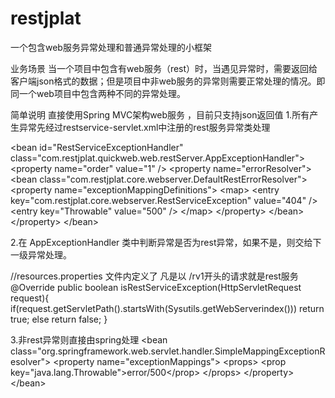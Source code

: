 restjplat
=========

一个包含web服务异常处理和普通异常处理的小框架

业务场景
当一个项目中包含有web服务（rest）时，当遇见异常时，需要返回给客户端json格式的数据；但是项目中非web服务的异常则需要正常处理的情况。即同一个web项目中包含两种不同的异常处理。</p>

简单说明
直接使用Spring MVC架构web服务 ，目前只支持json返回值
1.所有产生异常先经过restservice-servlet.xml中注册的rest服务异常类处理


&lt;bean id=&quot;RestServiceExceptionHandler&quot;
		class=&quot;com.restjplat.quickweb.web.restServer.AppExceptionHandler&quot;&gt;
		&lt;property name=&quot;order&quot; value=&quot;1&quot; /&gt;
		&lt;property name=&quot;errorResolver&quot;&gt;
			&lt;bean class=&quot;com.restjplat.core.webserver.DefaultRestErrorResolver&quot;&gt;
				&lt;property name=&quot;exceptionMappingDefinitions&quot;&gt;
					&lt;map&gt;
						&lt;entry key=&quot;com.restjplat.core.webserver.RestServiceException&quot;
							value=&quot;404&quot; /&gt;
						&lt;entry key=&quot;Throwable&quot; value=&quot;500&quot; /&gt;
					&lt;/map&gt;
				&lt;/property&gt;
			&lt;/bean&gt;
		&lt;/property&gt;
	&lt;/bean&gt;


2.在 AppExceptionHandler 类中判断异常是否为rest异常，如果不是，则交给下一级异常处理。
	
//resources.properties 文件内定义了 凡是以 /rv1开头的请求就是rest服务
@Override
public boolean isRestServiceException(HttpServletRequest request){
	if(request.getServletPath().startsWith(Sysutils.getWebServerindex())) return true;
	else return false;
}


3.非rest异常则直接由spring处理
	<!-- 将Controller抛出的异常转到特定View,保持SiteMesh的装饰效果 ,
	并且该resolver的order大于rest服务error的梳理顺序 ,即所有的异常先过一遍rest-->
&lt;bean
		class=&quot;org.springframework.web.servlet.handler.SimpleMappingExceptionResolver&quot;&gt;
		&lt;property name=&quot;exceptionMappings&quot;&gt;
			&lt;props&gt;
				&lt;prop key=&quot;java.lang.Throwable&quot;&gt;error/500&lt;/prop&gt;
			&lt;/props&gt;
		&lt;/property&gt;
	&lt;/bean&gt;


